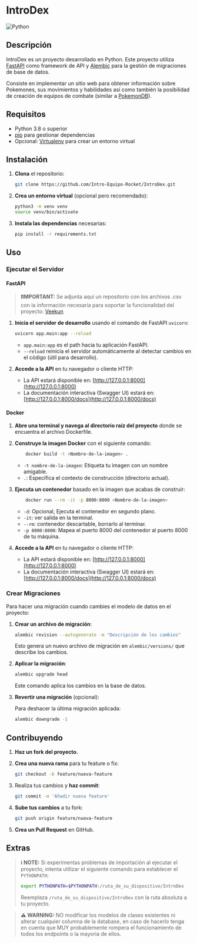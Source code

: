# IntroDex

![Python](https://img.shields.io/badge/Python-100%25-blue)

## Descripción
IntroDex es un proyecto desarrollado en Python.
Este proyecto utiliza [FastAPI](https://fastapi.tiangolo.com/) como framework de API y [Alembic](https://alembic.sqlalchemy.org/) para la gestión de migraciones de base de datos.

Consiste en implementar un sitio web para obtener información sobre Pokemones, sus movimientos y habilidades así como también la posibilidad de creación de equipos de combate (similar a [PokemonDB](https://pokemondb.net/)).

## Requisitos

- Python 3.8 o superior
- [pip](https://pip.pypa.io/en/stable/installation/) para gestionar dependencias
- Opcional: [Virtualenv](https://docs.python.org/3/library/venv.html) para crear un entorno virtual

## Instalación
1. **Clona** el repositorio:

    ```bash
    git clone https://github.com/Intro-Equipo-Rocket/IntroDex.git
    ```

2. **Crea un entorno virtual** (opcional pero recomendado):

    ```bash
    python3 -m venv venv
    source venv/bin/activate 
    ```
3. **Instala las dependencias** necesarias:

    ```bash
    pip install -r requirements.txt
    ```

## Uso
### Ejecutar el Servidor
#### FastAPI

> **❗IMPORTANT:** Se adjunta aquí un repositorio con los archivos .csv con la información necesaria para soportar la funcionalidad del proyecto: [Veekun](https://github.com/veekun/pokedex)


1. **Inicia el servidor de desarrollo** usando el comando de FastAPI `uvicorn`:

    ```bash
    uvicorn app.main:app --reload
    ```

    - `app.main:app` es el path hacia tu aplicación FastAPI.
    - `--reload` reinicia el servidor automáticamente al detectar cambios en el código (útil para desarrollo).

2. **Accede a la API** en tu navegador o cliente HTTP:

    - La API estará disponible en: [http://127.0.0.1:8000](http://127.0.0.1:8000)
    - La documentación interactiva (Swagger UI) estará en: [http://127.0.0.1:8000/docs](http://127.0.0.1:8000/docs)

#### Docker

1. **Abre una terminal y navega al directorio raíz del proyecto** donde se    encuentra el archivo Dockerfile.

2. **Construye la imagen Docker** con el siguiente comando:

    ```bash
        docker build -t <Nombre-de-la-imagen> .
    ```

    - `-t nombre-de-la-imagen`: Etiqueta tu imagen con un nombre amigable.
    - `.`: Especifica el contexto de construcción (directorio actual).

3. **Ejecuta un contenedor** basado en la imagen que acabas de construir:

    ```bash
        docker run --rm -it -p 8000:8000 <Nombre-de-la-imagen>
    ```

    - `-d`: Opcional, Ejecuta el contenedor en segundo plano.
    - `-it`: ver salida en la terminal.
    - `--rm`: contenedor descartable, borrarlo al terminar.
    - `-p 8000:8000`: Mapea el puerto 8000 del contenedor al puerto 8000 de tu máquina.

4. **Accede a la API** en tu navegador o cliente HTTP:

    - La API estará disponible en: [http://127.0.0.1:8000](http://127.0.0.1:8000)
    - La documentación interactiva (Swagger UI) estará en: [http://127.0.0.1:8000/docs](http://127.0.0.1:8000/docs)

### Crear Migraciones

Para hacer una migración cuando cambies el modelo de datos en el proyecto:

1. **Crear un archivo de migración**:

    ```bash
    alembic revision --autogenerate -m "Descripción de los cambios"
    ```

    Esto genera un nuevo archivo de migración en `alembic/versions/` que describe los cambios.

2. **Aplicar la migración**:

    ```bash
    alembic upgrade head
    ```

    Este comando aplica los cambios en la base de datos.

3. **Revertir una migración** (opcional):

    Para deshacer la última migración aplicada:

    ```bash
    alembic downgrade -1
    ```


## Contribuyendo
1. **Haz un fork del proyecto.**
2. **Crea una nueva rama** para tu feature o fix:

    ```bash
    git checkout -b feature/nueva-feature
    ```

3. Realiza tus cambios y **haz commit**:

    ```bash
    git commit -m 'Añadir nueva feature'
    ```

4. **Sube tus cambios** a tu fork:

    ```bash
    git push origin feature/nueva-feature
    ```

5. **Crea un Pull Request** en GitHub.

## Extras

>**ℹ️ NOTE:** Si experimentas problemas de importación al ejecutar el proyecto, intenta utilizar el siguiente comando para establecer el `PYTHONPATH`:
>
> ```bash
> export PYTHONPATH=$PYTHONPATH:/ruta_de_su_dispositivo/IntroDex
> ```
>
> Reemplaza `/ruta_de_su_dispositivo/IntroDex` con la ruta absoluta a tu proyecto.

> **⚠️ WARNING:** NO modificar los modelos de clases existentes ni alterar cualquier columna de la database, en caso de hacerlo tenga en cuenta que MUY probablemente rompera el funcionamiento de todos los endpoints o la mayoria de ellos. 


